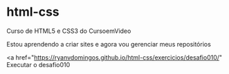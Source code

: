 # html-css

Curso de HTML5 e CSS3 do CursoemVideo

Estou aprendendo a criar sites e agora vou gerenciar meus repositórios

<a href="<https://ryanvdomingos.github.io/html-css/exercicios/desafio010/>" Executar o desafio010 </a>
